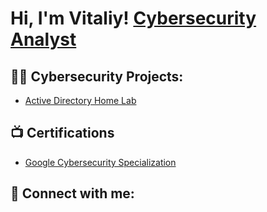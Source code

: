<h1>Hi, I'm Vitaliy! <a href="https://www.linkedin.com/in/joshmadakor/">Cybersecurity Analyst</a>

<h2>👨‍💻 Cybersecurity Projects:</h2>

  - [Active Directory Home Lab](https://github.com/joshmadakor1/Algorithms-Practice)
    
<h2>📺 Certifications</h2>

- [Google Cybersecurity Specialization](https://www.coursera.org/account/accomplishments/professional-cert/2GPC67M9BG9J)

<h2> 🤳 Connect with me:</h2>

[linkedin]: https://www.linkedin.com/in/vitaliy-lunyk-668605252/

<!--
**joshmadakor1/joshmadakor1** is a ✨ _special_ ✨ repository because its `README.md` (this file) appears on your GitHub profile.

Here are some ideas to get you started:

- 🔭 I’m currently working on ...
- 🌱 I’m currently learning ...
- 👯 I’m looking to collaborate on ...
- 🤔 I’m looking for help with ...
- 💬 Ask me about ...
- 📫 How to reach me: ...
- 😄 Pronouns: ...
- ⚡ Fun fact: ...
-->
